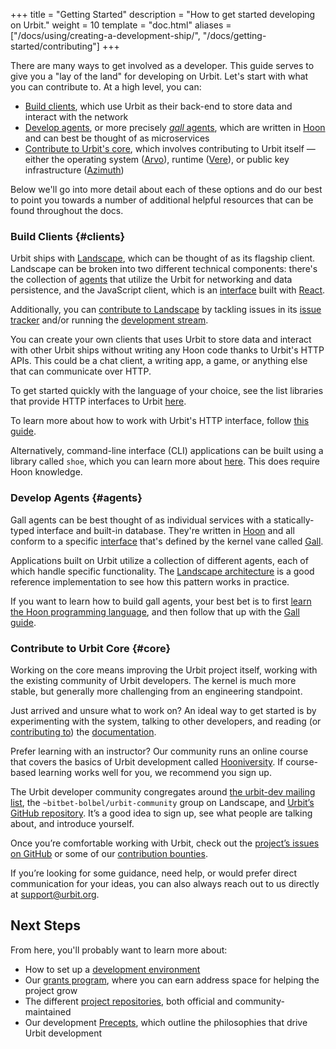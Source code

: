 +++
title = "Getting Started"
description = "How to get started developing on Urbit."
weight = 10
template = "doc.html"
aliases = ["/docs/using/creating-a-development-ship/", "/docs/getting-started/contributing"]
+++

There are many ways to get involved as a developer. This guide serves to give
you a "lay of the land" for developing on Urbit. Let's start with what you can
contribute to. At a high level, you can:

- [Build clients](#clients), which use Urbit as their back-end to store data and
  interact with the network
- [Develop agents](#agents), or more precisely [*gall*
  agents](@/docs/userspace/gall/gall.md), which are written in [Hoon](/docs/hoon/)
  and can best be thought of as microservices
- [Contribute to Urbit's core](#core), which involves contributing to Urbit
  itself &mdash; either the operating system
  ([Arvo](https://github.com/urbit/urbit/tree/master/pkg/arvo)), runtime
  ([Vere](https://github.com/urbit/urbit/tree/master/pkg/urbit)), or public key
  infrastructure ([Azimuth](https://github.com/urbit/azimuth))
  
Below we'll go into more detail about each of these options and do our best to
point you towards a number of additional helpful resources that can be found
throughout the docs.

### Build Clients {#clients}

Urbit ships with [Landscape](@/docs/userspace/landscape/overview.md), which can be thought
of as its flagship client. Landscape can be broken into two different technical
components: there's the collection of [agents](#agents) that utilize the
Urbit for networking and data persistence, and the JavaScript client, which is
an [interface](https://github.com/urbit/urbit/tree/master/pkg/interface) built
with [React](https://reactjs.org).

Additionally, you can [contribute to
Landscape](https://github.com/urbit/urbit/blob/master/pkg/interface/CONTRIBUTING.md)
by tackling issues in its [issue
tracker](https://github.com/urbit/landscape/issues) and/or running the
[development stream](https://groups.google.com/a/urbit.org/g/dev/c/r2hv4ajCLwk).

You can create your own clients that uses Urbit to store data and interact with
other Urbit ships without writing any Hoon code thanks to Urbit's HTTP APIs.
This could be a chat client, a writing app, a game, or anything else that can
communicate over HTTP.

To get started quickly with the language of your choice, see the list 
libraries that provide HTTP interfaces to Urbit [here](https://github.com/urbit/awesome-urbit#http-apis-airlock).

To learn more about how to work with Urbit's HTTP interface, follow [this
guide](@/docs/arvo/eyre/using-eyre.md).

Alternatively, command-line interface (CLI) applications can be built using a
library called `shoe`, which you can learn more about
[here](@/docs/hoon/guides/cli-tutorial.md). This does require Hoon knowledge.

### Develop Agents {#agents}

Gall agents can be best thought of as individual services with a
statically-typed interface and built-in database. They're written in
[Hoon](@/docs/hoon/overview.md) and all conform to a specific
[interface](@/docs/userspace/gall/gall-api.md) that's defined by the kernel vane
called [Gall](@/docs/userspace/gall/gall.md).

Applications built on Urbit utilize a collection of different agents, each of
which handle specific functionality. The [Landscape
architecture](@/docs/userspace/landscape/overview.md) is a good reference implementation
to see how this pattern works in practice.

If you want to learn how to build gall agents, your best bet is to first [learn
the Hoon programming language](@/docs/hoon/hoon-school/_index.md), and then follow that
up with the [Gall guide](@/docs/userspace/gall/tutorial.md).

### Contribute to Urbit Core {#core}

Working on the core means improving the Urbit project itself, working with the
existing community of Urbit developers. The kernel is much more stable, but
generally more challenging from an engineering standpoint.

Just arrived and unsure what to work on? An ideal way to get started is by
experimenting with the system, talking to other developers, and reading (or
[contributing to](https://github.com/urbit/docs)) the [documentation](/docs/).

Prefer learning with an instructor? Our community runs an online course that
covers the basics of Urbit development called
[Hooniversity](https://hooniversity.org/). If course-based learning works well
for you, we recommend you sign up.

The Urbit developer community congregates around [the urbit-dev mailing
list](https://groups.google.com/a/urbit.org/forum/#!forum/dev), the
`~bitbet-bolbel/urbit-community` group on Landscape, and [Urbit’s GitHub
repository](https://github.com/urbit/urbit). It’s a good idea to sign up, see
what people are talking about, and introduce yourself.

Once you’re comfortable working with Urbit, check out the [project’s issues on
GitHub](https://github.com/urbit/urbit/issues) or some of our [contribution
bounties](https://grants.urbit.org/).

If you’re looking for some guidance, need help, or would prefer direct
communication for your ideas, you can also always reach out to us directly at
[support@urbit.org](mailto:support@urbit.org).

## Next Steps

From here, you'll probably want to learn more about:

- How to set up a [development environment](@/docs/development/environment.md)
- Our [grants program](@/docs/development/grants.md), where you can earn address
  space for helping the project grow
- The different [project
  repositories](@/docs/development/project-repositories.md), both official and
  community-maintained
- Our development [Precepts](@/docs/development/precepts.md), which outline the
  philosophies that drive Urbit development
